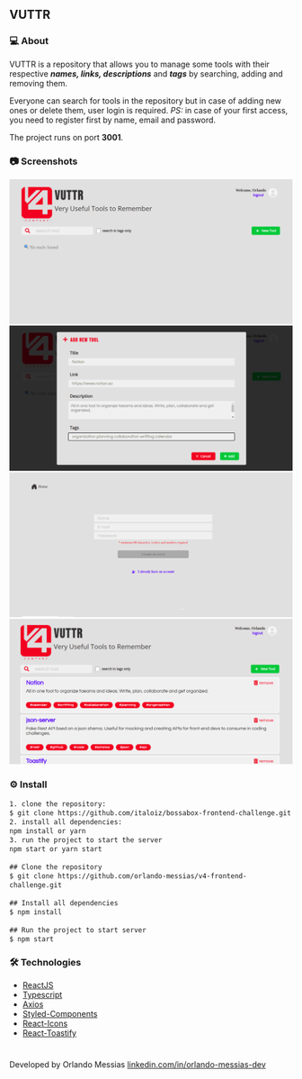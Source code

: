 ## VUTTR

### :computer: About

VUTTR is a repository that allows you to manage some tools with their respective ***names, links, descriptions*** and ***tags*** by searching, adding and removing them.

Everyone can search for tools in the repository but in case of adding new ones or delete them, user login is required. *PS:* in case of your first access, you need to register first by name, email and password.

The project runs on port **3001**.

### :camera: Screenshots
![](/src/images/home.png)
![](/src/images/newtool.png)
![](/src/images/register.png)
![](/src/images/search.png)


### :gear: Install
```
1. clone the repository:
$ git clone https://github.com/italoiz/bossabox-frontend-challenge.git
2. install all dependencies:
npm install or yarn
3. run the project to start the server
npm start or yarn start

## Clone the repository
$ git clone https://github.com/orlando-messias/v4-frontend-challenge.git

## Install all dependencies
$ npm install

## Run the project to start server
$ npm start
```

### :hammer_and_wrench: Technologies
- [ReactJS](https://reactjs.org)
- [Typescript](https://www.typescriptlang.org)
- [Axios](https://github.com/axios/axios)
- [Styled-Components](https://www.styled-components.com)
- [React-Icons](https://react-icons.netlify.com)
- [React-Toastify](https://fkhadra.github.io/react-toastify)

#
Developed by Orlando Messias [linkedin.com/in/orlando-messias-dev](https://www.linkedin.com/in/orlando-messias-dev)
